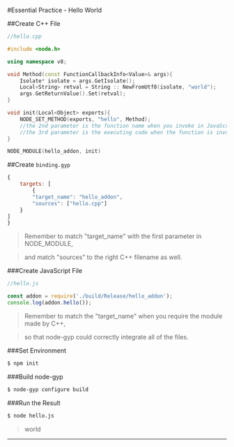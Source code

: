 #Essential Practice - Hello World

##Create C++ File

```cpp
//hello.cpp

#include <node.h>

using namespace v8;

void Method(const FunctionCallbackInfo<Value>& args){
	Isolate* isolate = args.GetIsolate();
	Local<String> retval = String :: NewFromUtf8(isolate, "world");
	args.GetReturnValue().Set(retval);
}

void init(Local<Object> exports){
	NODE_SET_METHOD(exports, "hello", Method); 
	//the 2nd parameter is the function name when you invoke in JavaScript file
	//the 3rd parameter is the executing code when the function is invoked
}

NODE_MODULE(hello_addon, init)
```

##Create `binding.gyp`
```javascript
{
	targets: [
        {
	    "target_name": "hello_addon",
	    "sources": ["hello.cpp"]
	}
]
}
```
> Remember to match "target_name" with the first parameter in NODE_MODULE, 

> and match "sources" to the right C++ filename as well.

###Create JavaScript File

```javascript
//hello.js

const addon = require('./build/Release/hello_addon');
console.log(addon.hello());
```

> Remember to match the "target_name" when you require the module made by C++,

> so that node-gyp could correctly integrate all of the files.

###Set Environment

```bash
$ npm init
```

###Build node-gyp

```bash
$ node-gyp configure build
```

###Run the Result

```bash
$ node hello.js
```
>world

---
